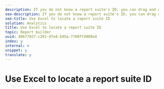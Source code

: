 ```yaml
---
description: If you do not know a report suite's ID, you can drag and drop the value in the Report Suite field in the Report Suite menu to a cell in your Excel workbook.
seo-description: If you do not know a report suite's ID, you can drag and drop the value in the Report Suite field in the Report Suite menu to a cell in your Excel workbook.
seo-title: Use Excel to locate a report suite ID
solution: Analytics
title: Use Excel to locate a report suite ID
topic: Report builder
uuid: 48b77927-c281-4fe8-b95a-7700ffd900a4
index: y
internal: n
snippet: y
translate: y
---
```


# Use Excel to locate a report suite ID

